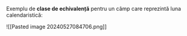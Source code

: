 Exemplu de **clase de echivalență** pentru un câmp care reprezintă luna calendaristică:

![[Pasted image 20240527084706.png]]